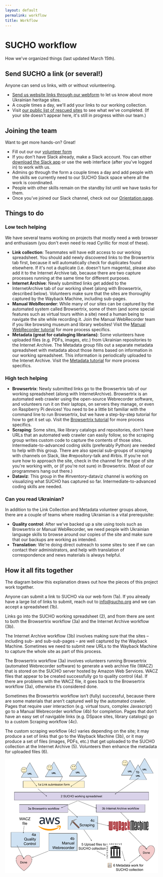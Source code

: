 ```yaml
---
layout: default
permalink: workflow
title: Workflow
---
```


# SUCHO workflow

How we've organized things (last updated March 15th).

## Send SUCHO a link (or several!)

Anyone can send us links, with or without volunteering.

-   [Send us website links through our webform](https://docs.google.com/forms/d/e/1FAIpQLSffa64-l6qXqEumAcf38OEOrTFeYZEmF531PNv9ZgzNFbcgxQ/viewform) to let us know about more Ukrainian heritage sites.
-   A couple times a day, we'll add your links to our working collection.
-   Visit [our public list of rescued sites](https://docs.google.com/spreadsheets/d/1zcrfKnuyG2VOGLvhfxPLiwBlUtGbf8ZzObuJyWkZW9k/edit#gid=0) to see what we've completed. (If your site doesn't appear here, it's still in progress within our team.)

## Joining the team


Want to get more hands-on? Great!

-   Fill out our our [volunteer form](https://docs.google.com/forms/d/e/1FAIpQLSc6KbhtEOI8zKsQmKT_waE1XlYEF1E6t-HzJ7Gc1EBfMvMg_A/viewform)
-   If you don't have Slack already, make a Slack account. You can either [download the Slack app](https://slack.com/downloads) or use the web interface (after you've logged in) to work with us.
-   Admins go through the form a couple times a day and add people with the skills we currently need to our SUCHO Slack space where all the work is coordinated.
-   People with other skills remain on the standby list until we have tasks for them.
-   Once you've joined our Slack channel, check out our [Orientation page](https://www.sucho.org/orientation).

## Things to do

### Low tech helping

We have several teams working on projects that mostly need a web browser and enthusiasm (you don't even need to read Cyrillic for most of these).

* **Link collection**: Teammates will have edit access to our working spreadsheet. You should add newly discovered links to the Browsertrix tab first, because it will automatically check for duplicates found elsewhere. If it's not a duplicate (i.e. doesn't turn magenta), please also add it to the Internet Archive tab, because there are two capture processes running at the same time for different purposes.
* **Internet Archive**: Newly submitted links get added to the InternetArchive tab of our working sheet (along with Browsertrix, described below). Volunteers make sure that the sites are thoroughly captured by the Wayback Machine, including sub-pages.
* **Manual WebRecorder**: While many of our sites can be captured by the automated system called Browsertrix, some of them (and some special features such as virtual tours within a site) need a human being to navigate the site while recording it. Join the Manual WebRecorder team if you like browsing museum and library websites! Visit the [Manual WebRecorder tutorial](/webrecorder-browser-plugin-instructions) for more process specifics.
* **Metadata (great for cataloging librarians)**: Some volunteers have uploaded files (e.g. PDFs, images, etc.) from Ukrainian repositories to the Internet Archive. The Metadata group fills out a separate metadata spreadsheet with metadata about those items based on information in our working spreadsheet. This information is periodically uploaded to the Intenet Archive. Visit the [Metadata tutorial](https://docs.google.com/document/d/1qpax1HQmWOVXqbA9NTCU4WBZNWKfLPhUTqxs7s94Jas/edit#) for more process specifics.

### High tech helping

* **Browsertrix**: Newly submitted links go to the Browsertrix tab of our working spreadsheet (along with InternetArchive). Browsertrix is an automated web crawler using the open-source Webrecorder software, and volunteers run it on their laptops, on servers they manage, or even on Raspberry Pi devices! You need to be a little bit familiar with the command line to run Browsertrix, but we have a step-by-step tutorial for how to get it set up. Visit the [Browsertrix tutorial](/browsertrix) for more process specifics.
* **Scraping**: Some sites, like library catalogs and repositories, don't have URLs that an automated web crawler can easily follow, so the scraping group writes custom code to capture the contents of those sites. Intermediate-to-advanced coding skills (preferably Python) are needed to help with this group. There are also special sub-groups of scraping with channels on Slack, like #repository-talk and #irbis. If you're not sure how to approach the site, check in the channel for the type of site you're working with, or (if you're not sure) in Browsertrix. (Most of our programmers hang out there.)
* **Dataviz**: This group in the #inventory-dataviz channel is working on visualizing what SUCHO has captured so far. Intermediate-to-advanced coding skills are needed.

### Can you read Ukrainian?

In addition to the Link Collection and Metadata volunteer groups above, there are a couple of teams where reading Ukrainian is a vital prerequisite:

* **Quality control**: After we've backed up a site using tools such as Browsertrix or Manual WebRecorder, we need people with Ukrainian language skills to browse around our copies of the site and make sure that our backups are working as intended.
* **Translation**: We're doing direct outreach to some sites to see if we can contact their administrators, and help with translation of correspondence and news materials is always helpful.
	
	
## How it all fits together

The diagram below this explanation draws out how the pieces of this project work together.

Anyone can submit a link to SUCHO via our web form (1a). If you already have a large list of links to submit, reach out to info@sucho.org and we can accept a spreadsheet (1b).

Links go into the SUCHO working spreadsheet (2), and from there are sent to both the Browsertrix workflow (3a) and the Internet Archive workflow (3b).

The Internet Archive workflow (3b) involves making sure that the sites – including sub- and sub-sub-pages – are well captured by the Wayback Machine. Sometimes we need to submit new URLs to the Wayback Machine to capture the whole site as part of this process.

The Browsertrix workflow (3a) involves volunteers running Browsertrix (automated Webrecorder software) to generate a web archive file (WACZ) that is stored on the SUCHO server hosted by Amazon Web Services. WACZ files that appear to be created successfully go to quality control (4a). If there are problems with the WACZ file, it goes back to the Browsertrix workflow (3a), otherwise it’s considered done.

Sometimes the Browsertrix workflow isn’t (fully) successful, because there are some materials that aren’t captured well by the automated crawler. Pages that require user interaction (e.g. virtual tours, complex Javascript) go to a Manual Webrecorder workflow (4b) for completion. Pages that don’t have an easy set of navigable links (e.g. DSpace sites, library catalogs) go to a custom Scraping workflow (4c).

The custom scraping workflow (4c) varies depending on the site; it may produce a set of links that go to the Wayback Machine (3b), or it may produce a set of files (images, PDFs, etc.) that get uploaded to the SUCHO collection at the Internet Archive (5). Volunteers then enhance the metadata for uploaded files (6).

![The SUCHO workflow as of March 15](/assets/images/sucho-workflow-mar15.png)
